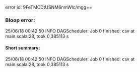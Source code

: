 error id: 9FeTMCDtUSNM6nmWlc/mgg==
### Bloop error:

25/06/18 00:42:50 INFO DAGScheduler: Job 0 finished: csv at main.scala:28, took 0,385113 s
#### Short summary: 

25/06/18 00:42:50 INFO DAGScheduler: Job 0 finished: csv at main.scala:28, took 0,385113 s